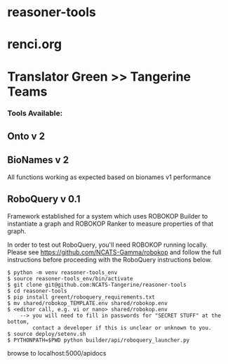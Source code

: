 # reasoner-tools
# renci.org
# Translator Green >> Tangerine Teams


### Tools Available:

## Onto v 2

## BioNames v 2
All functions working as expected based on bionames v1 performance

## RoboQuery v 0.1

Framework established for a system which uses ROBOKOP Builder to instantiate a graph 
and ROBOKOP Ranker to measure properties of that graph.

In order to test out RoboQuery, you'll need ROBOKOP running locally.
Please see https://github.com/NCATS-Gamma/robokop and follow the full
instructions before proceeding with the RoboQuery instructions below.

``` To test or try-out RoboQuery:
$ python -m venv reasoner-tools_env
$ source reasoner-tools_env/bin/activate
$ git clone git@github.com:NCATS-Tangerine/reasoner-tools
$ cd reasoner-tools
$ pip install greent/roboquery_requirements.txt
$ mv shared/robokop_TEMPLATE.env shared/robokop.env
$ <editor call, e.g. vi or nano> shared/robokop.env
    --> you will need to fill in passwords for "SECRET STUFF" at the bottom,
        contact a developer if this is unclear or unknown to you.
$ source deploy/setenv.sh
$ PYTHONPATH=$PWD python builder/api/roboquery_launcher.py
```
browse to localhost:5000/apidocs